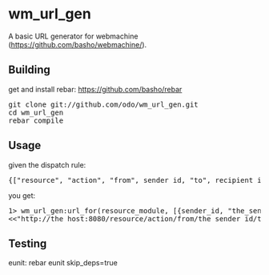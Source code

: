 wm_url_gen
=====

A basic URL generator for webmachine (https://github.com/basho/webmachine/).

Building
--------

get and install rebar: https://github.com/basho/rebar

<pre>git clone git://github.com/odo/wm_url_gen.git
cd wm_url_gen
rebar compile</pre>

Usage
--------

given the dispatch rule:

<pre>{["resource", "action", "from", sender_id, "to", recipient_id], resource_module, []}</pre>

you get:
<pre>1> wm_url_gen:url_for(resource_module, [{sender_id, "the_sender_id"}, {recipient_id, "the_recipient_id"}], [{passwd, "the_password"}, {user, "the_user_"}], "the_host", 8080)).
<<"http://the_host:8080/resource/action/from/the_sender_id/to/the_recipient_id?passwd=the_password&user=the_user">></pre>

Testing
--------

eunit:
rebar eunit skip_deps=true